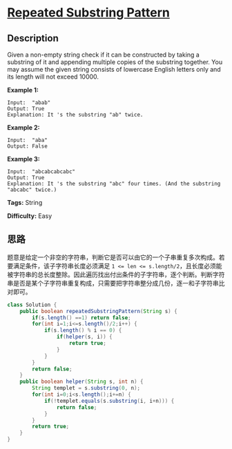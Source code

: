 # [Repeated Substring Pattern][title]

## Description

Given a non-empty string check if it can be constructed by taking a substring of it and appending multiple copies of the substring together. You may assume the given string consists of lowercase English letters only and its length will not exceed 10000.



**Example 1:**


```
Input:  "abab"
Output: True
Explanation: It 's the substring "ab" twice.
```

**Example 2:**


```
Input:  "aba"
Output: False
```

**Example 3:**


```
Input:  "abcabcabcabc"
Output: True
Explanation: It 's the substring "abc" four times. (And the substring "abcabc" twice.)
```


**Tags:** String

**Difficulty:** Easy

## 思路

题意是给定一个非空的字符串，判断它是否可以由它的一个子串重复多次构成。若要满足条件，该子字符串长度必须满足 `1 <= len <= s.length/2`，且长度必须能被字符串的总长度整除。因此遍历找出付出条件的子字符串，逐个判断。判断字符串是否是某个子字符串重复构成，只需要把字符串整分成几份，逐一和子字符串比对即可。
``` java
class Solution {
    public boolean repeatedSubstringPattern(String s) {
        if(s.length() ==1) return false;
        for(int i=1;i<=s.length()/2;i++) {
            if(s.length() % i == 0) {
                if(helper(s, i)) {
                    return true;
                }
            }
        }
        return false;
    }
    public boolean helper(String s, int n) {
        String templet = s.substring(0, n);
        for(int i=0;i<s.length();i+=n) {
            if(!templet.equals(s.substring(i, i+n))) {
                return false;
            }
        }
        return true;
    }
}
```

[title]: https://leetcode.com/problems/repeated-substring-pattern
